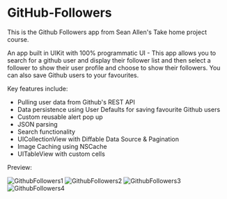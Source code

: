 # GitHub-Followers

This is the Github Followers app from Sean Allen's Take home project course. 

An app built in UIKit with 100% programmatic UI - This app allows you to search for a github user and display their follower list and then select a follower to show their user profile and choose to show their followers. You can also save Github users to your favourites.

Key features include:
  - Pulling user data from Github's REST API
  - Data persistence using User Defaults for saving favourite Github users
  - Custom reusable alert pop up
  - JSON parsing
  - Search functionality
  - UICollectionView with Diffable Data Source & Pagination
  - Image Caching using NSCache
  - UITableView with custom cells
  
  Preview:
  
  
![GithubFollowers1](https://user-images.githubusercontent.com/89655771/190913796-065ad446-e62c-4151-94fa-b36b076a2426.png)
![GithubFollowers2](https://user-images.githubusercontent.com/89655771/190913797-3c9ba0d0-d3f3-4083-9824-8c938c9a5216.png)
![GithubFollowers3](https://user-images.githubusercontent.com/89655771/190913798-1cc8c111-0fd7-4e90-9e0b-961e10920dfc.png)
![GithubFollowers4](https://user-images.githubusercontent.com/89655771/190913799-cae8f27b-29b0-4eb5-a1be-34496b61eac9.png)

